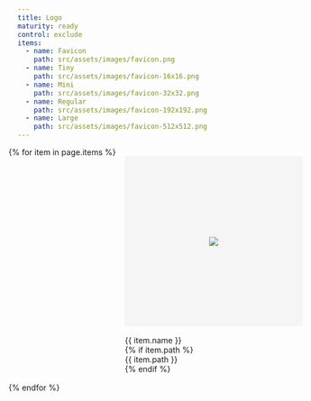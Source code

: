```yaml
---
title: Logo
maturity: ready
control: exclude
items: 
  - name: Favicon
    path: src/assets/images/favicon.png
  - name: Tiny
    path: src/assets/images/favicon-16x16.png
  - name: Mini
    path: src/assets/images/favicon-32x32.png 
  - name: Regular
    path: src/assets/images/favicon-192x192.png  
  - name: Large
    path: src/assets/images/favicon-512x512.png 
---
```

<style>
.set {
  display: flex;
  flex-wrap: wrap;
  margin: 0 -1rem;
  margin-top: 0;
  padding: 0;
  list-style: none;
}
li {
  flex: 1 0 20%;
  margin: 1rem;
}
.image {
  display: flex;
  flex-direction: column;
  align-items: center;
  justify-content: center;
  width: 100%;
  min-width: 280px;
  height: 300px;
  background-color: whitesmoke;
  border: 1px solid whitesmoke;
  margin-bottom: 1rem;
}
img {
  max-height: 100%;
}
p {
  margin: 0;
}
</style>
<ul class="set">
{% for item in page.items %} 
  <li>
    <div class="image"><img src="{{ site.baseurl }}/{{ item.path }}"/></div>
    <p class="header">{{ item.name }}</p>
    {% if item.path %}<p>{{ item.path }}</p>{% endif %}
  </li>
{% endfor %}
</ul>